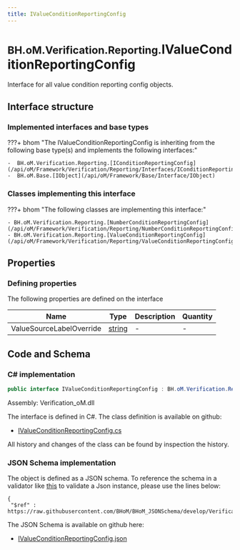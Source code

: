 ```yaml
---
title: IValueConditionReportingConfig
---
```


# <small>BH.oM.Verification.Reporting.</small>**IValueConditionReportingConfig**

Interface for all value condition reporting config objects.

## Interface structure

### Implemented interfaces and base types

???+ bhom "The IValueConditionReportingConfig is inheriting from the following base type(s) and implements the following interfaces:"

    -  BH.oM.Verification.Reporting.[IConditionReportingConfig](/api/oM/Framework/Verification/Reporting/Interfaces/IConditionReportingConfig)
    -  BH.oM.Base.[IObject](/api/oM/Framework/Base/Interface/IObject)


### Classes implementing this interface

???+ bhom "The following classes are implementing this interface:"

    - BH.oM.Verification.Reporting.[NumberConditionReportingConfig](/api/oM/Framework/Verification/Reporting/NumberConditionReportingConfig)
    - BH.oM.Verification.Reporting.[ValueConditionReportingConfig](/api/oM/Framework/Verification/Reporting/ValueConditionReportingConfig)


## Properties



### Defining properties

The following properties are defined on the interface

| Name             | Type             | Description      | Quantity         |
|------------------|------------------|------------------|------------------|
| ValueSourceLabelOverride | [string](https://learn.microsoft.com/en-us/dotnet/api/System.String?view=netstandard-2.0) | - | - |


## Code and Schema

### C# implementation

``` C# title="C#"
public interface IValueConditionReportingConfig : BH.oM.Verification.Reporting.IConditionReportingConfig, BH.oM.Base.IObject
```

Assembly: Verification_oM.dll

The interface is defined in C#. The class definition is available on github:

- [IValueConditionReportingConfig.cs](https://github.com/BHoM/BHoM/blob/develop/Verification_oM/Reporting\Interfaces\IValueConditionReportingConfig.cs)

All history and changes of the class can be found by inspection the history.
### JSON Schema implementation

The object is defined as a JSON schema. To reference the schema in a validator like [this](https://www.jsonschemavalidator.net/) to validate a Json instance, please use the lines below:

``` { .json .copy .select } title="JSON Schema"
{
 "$ref" : https://raw.githubusercontent.com/BHoM/BHoM_JSONSchema/develop/Verification_oM/Reporting/IValueConditionReportingConfig.json}
```

The JSON Schema is available on github here:

- [IValueConditionReportingConfig.json](https://github.com/BHoM/BHoM_JSONSchema/blob/develop/Verification_oM/Reporting/IValueConditionReportingConfig.json)
